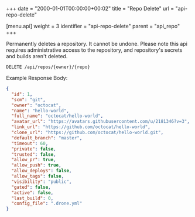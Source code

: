 +++
date = "2000-01-01T00:00:00+00:02"
title = "Repo Delete"
url = "api-repo-delete"

[menu.api]
  weight = 3
  identifier = "api-repo-delete"
  parent = "api_repo"
+++

Permanently deletes a repository. It cannot be undone.
Please note this api requires administrative access to the repository,
and repository's secrets and builds aren't deleted.

```text
DELETE /api/repos/{owner}/{repo}
```

Example Response Body:

```json
{
  "id": 1,
  "scm": "git",
  "owner": "octocat",
  "name": "hello-world",
  "full_name": "octocat/hello-world",
  "avatar_url": "https://avatars.githubusercontent.com/u/2181346?v=3",
  "link_url": "https://github.com/octocat/hello-world",
  "clone_url": "https://github.com/octocat/hello-world.git",
  "default_branch": "master",
  "timeout": 60,
  "private": false,
  "trusted": false,
  "allow_pr": true,
  "allow_push": true,
  "allow_deploys": false,
  "allow_tags": false,
  "visibility": "public",
  "gated": false,
  "active": false,
  "last_build": 0,
  "config_file": ".drone.yml"
}
```
